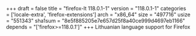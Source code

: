 +++
draft = false
title = "firefox-lt 118.0.1-1"
version = "118.0.1-1"
categories = ['locale-extra', 'firefox-extensions']
arch = "x86_64"
size = "497716"
usize = "551343"
sha1sum = "8e5f885205e7e657d25f8a40ce999d4697eb1166"
depends = "['firefox>=118.0.1']"
+++
Lithuanian language support for Firefox